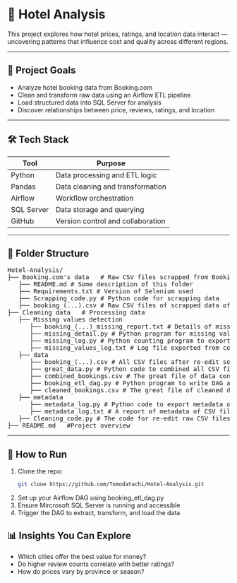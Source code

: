 # 🏨 Hotel Analysis

This project explores how hotel prices, ratings, and location data interact — uncovering patterns that influence cost and quality across different regions.

---

## 📌 Project Goals

- Analyze hotel booking data from Booking.com
- Clean and transform raw data using an Airflow ETL pipeline
- Load structured data into SQL Server for analysis
- Discover relationships between price, reviews, ratings, and location

---

## 🛠️ Tech Stack

| Tool         | Purpose                        |
|--------------|--------------------------------|
| Python       | Data processing and ETL logic  |
| Pandas       | Data cleaning and transformation |
| Airflow      | Workflow orchestration         |
| SQL Server   | Data storage and querying      |
| GitHub       | Version control and collaboration |

---

## 📂 Folder Structure
<pre>
Hotel-Analysis/ 
├── Booking.com's data   # Raw CSV files scrapped from Booking.com
   ├── README.md # Some description of this folder
   ├── Requirements.txt # Version of Selenium used
   ├── Scrapping_code.py # Python code for scrapping data
   ├── booking_(...).csv # Raw CSV files of scrapped data of (...) cities on Booking.com
├── Cleaning data   # Processing data
   ├── Missing values detection
      ├── booking_(...)_missing_report.txt # Details of missing values from raw data
      ├── missing_detail.py # Python program for missing value detection in detail
      ├── missing_log.py # Python counting program to export a statistic file of missing values
      ├── missing_values_log.txt # Log file exported from counting program above
   ├── data
      ├── booking_(...).csv # All CSV files after re-edit some changes for later easier use
      ├── great_data.py # Python code to combined all CSV files above into one great data file
      ├── combined_bookings.csv # The great file of data containing information from CSV files above
      ├── booking_etl_dag.py # Python program to write DAG and ETL method inserted to Apache Airflow
      ├── cleaned_bookings.csv # The great file of cleaned data using Apache Airflow
   ├── metadata
      ├── metadata_log.py # Python code to export metadata of CSV files
      ├── metadata_log.txt # A report of metadata of CSV files
   ├── Cleaning_code.py # The code for re-edit raw CSV files into CSV files in "data" folder
├── README.md   #Project overview
</pre>
---

## 🚀 How to Run

1. Clone the repo:
   ```bash
   git clone https://github.com/Tomodatachi/Hotel-Analysis.git
2. Set up your Airflow DAG using booking_etl_dag.py
3. Ensure Mircrosoft SQL Server is running and accessible
4. Trigger the DAG to extract, transform, and load the data

## 📊 Insights You Can Explore

- Which cities offer the best value for money?
- Do higher review counts correlate with better ratings?
- How do prices vary by province or season?
